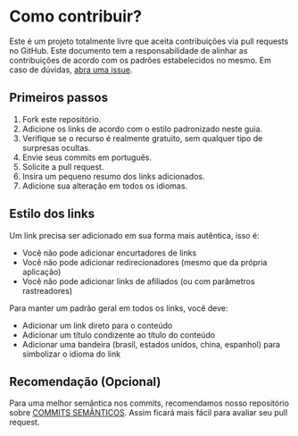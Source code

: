 # Como contribuir?
Este é um projeto totalmente livre que aceita contribuições via pull requests no GitHub. Este documento tem a responsabilidade de alinhar as contribuições de acordo com os padrões estabelecidos no mesmo. Em caso de dúvidas, [abra uma issue](https://github.com/iuricode/recursos-gratuitos/issues/new).

## Primeiros passos
1. Fork este repositório.
2. Adicione os links de acordo com o estilo padronizado neste guia.
3. Verifique se o recurso é realmente gratuito, sem qualquer tipo de surpresas ocultas.
4. Envie seus commits em português.
5. Solicite a pull request.
6. Insira um pequeno resumo dos links adicionados.
7. Adicione sua alteração em todos os idiomas.

## Estilo dos links
Um link precisa ser adicionado em sua forma mais autêntica, isso é:
- Você não pode adicionar encurtadores de links
- Você não pode adicionar redirecionadores (mesmo que da própria aplicação)
- Você não pode adicionar links de afiliados (ou com parâmetros rastreadores)

Para manter um padrão geral em todos os links, você deve:
- Adicionar um link direto para o conteúdo
- Adicionar um título condizente ao título do conteúdo
- Adicionar uma bandeira (brasil, estados unidos, china, espanhol) para simbolizar o idioma do link

## Recomendação (Opcional)
Para uma melhor semântica nos commits, recomendamos nosso repositório sobre [COMMITS SEMÂNTICOS](https://github.com/iuricode/padroes-de-commits). Assim ficará mais fácil para avaliar seu pull request.